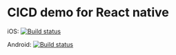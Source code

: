 # CICD demo for React native



iOS: [![Build status](https://build.appcenter.ms/v0.1/apps/0c5bbd08-ae4b-476b-a123-59809874290c/branches/dev/badge)](https://appcenter.ms)

Android: [![Build status](https://build.appcenter.ms/v0.1/apps/c5dfa447-f96b-413b-b3c3-bad1790642f5/branches/dev/badge)](https://appcenter.ms)
